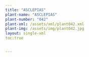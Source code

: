```yaml
---
title: "ASCLEPIAS"
plant-name: "ASCLEPIAS"
plant-number: "042"
plant-xml: /assets/xml/plant042.xml
plant-img: /assets/img/plant042.jpg
layout: single-xml
toc:true


---
```

